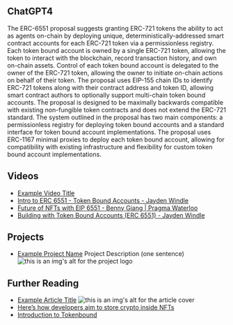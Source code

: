 ## ChatGPT4

The ERC-6551 proposal suggests granting ERC-721 tokens the ability to act as agents on-chain by deploying unique, deterministically-addressed smart contract accounts for each ERC-721 token via a permissionless registry. Each token bound account is owned by a single ERC-721 token, allowing the token to interact with the blockchain, record transaction history, and own on-chain assets. Control of each token bound account is delegated to the owner of the ERC-721 token, allowing the owner to initiate on-chain actions on behalf of their token. The proposal uses EIP-155 chain IDs to identify ERC-721 tokens along with their contract address and token ID, allowing smart contract authors to optionally support multi-chain token bound accounts. The proposal is designed to be maximally backwards compatible with existing non-fungible token contracts and does not extend the ERC-721 standard. The system outlined in the proposal has two main components: a permissionless registry for deploying token bound accounts and a standard interface for token bound account implementations. The proposal uses ERC-1167 minimal proxies to deploy each token bound account, allowing for compatibility with existing infrastructure and flexibility for custom token bound account implementations.

## Videos

- [Example Video Title](https://www.youtube.com/watch?v=TDGq4aeevgY)
- [Intro to ERC 6551 - Token Bound Accounts - Jayden Windle](https://www.youtube.com/watch?v=6WoNRbkZOaU&t=736s)
- [Future of NFTs with EIP 6551 - Benny Giang | Pragma Waterloo](https://www.youtube.com/watch?v=RslP8MKLz8c)
- [Building with Token Bound Accounts (ERC 6551) - Jayden Windle](https://www.youtube.com/watch?v=lnli1dmKbVw)

## Projects

- [Example Project Name](https://xxxx.xxx/xxxxx) Project Description (one sentence) ![this is an img's alt for the project logo](https://xxxx.xxx/project-logo.xxx)

## Further Reading

- [Example Article Title](https://xxxx.xxx/xxxxx) ![this is an img's alt for the article cover](https://xxxx.xxx/article-cover.xxx)
- [Here’s how developers aim to store crypto inside NFTs](https://cointelegraph.com/news/how-to-store-crypto-inside-nfts-erc-6551-interview)
- [Introduction to Tokenbound](https://docs.tokenbound.org/)
